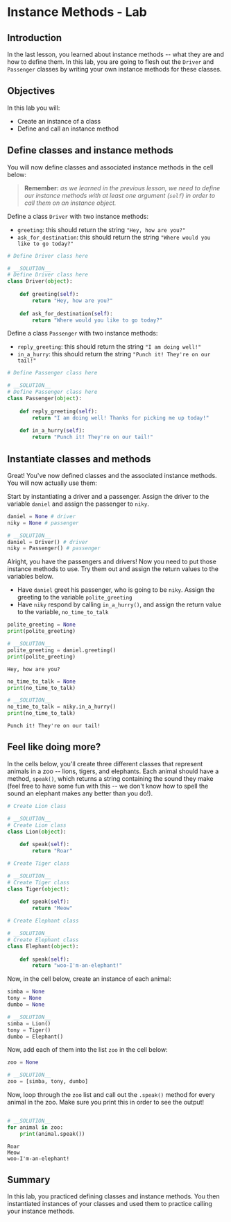 
# Instance Methods - Lab

## Introduction
In the last lesson, you learned about instance methods -- what they are and how to define them. In this lab, you are going to flesh out the `Driver` and `Passenger` classes by writing your own instance methods for these classes.

## Objectives

In this lab you will: 

* Create an instance of a class 
* Define and call an instance method


## Define classes and instance methods

You will now define classes and associated instance methods in the cell below: 
    
> **Remember:** *as we learned in the previous lesson, we need to define our instance methods with at least one argument (`self`) in order to call them on an instance object.*

Define a class `Driver` with two instance methods: 

- `greeting`: this should return the string `"Hey, how are you?"` 
- `ask_for_destination`: this should return the string `"Where would you like to go today?"` 


```python
# Define Driver class here
```


```python
# __SOLUTION__ 
# Define Driver class here
class Driver(object):
    
    def greeting(self):
        return "Hey, how are you?"
    
    def ask_for_destination(self):
        return "Where would you like to go today?"
```

Define a class `Passenger` with two instance methods: 

- `reply_greeting`: this should return the string `"I am doing well!"` 
- `in_a_hurry`: this should return the string `"Punch it! They're on our tail!"`


```python
# Define Passenger class here 
```


```python
# __SOLUTION__ 
# Define Passenger class here 
class Passenger(object):
    
    def reply_greeting(self):
        return "I am doing well! Thanks for picking me up today!"
    
    def in_a_hurry(self):
        return "Punch it! They're on our tail!"
```

## Instantiate classes and methods

Great! You've now defined classes and the associated instance methods. You will now actually use them: 

Start by instantiating a driver and a passenger. Assign the driver to the variable `daniel` and assign the passenger to `niky`. 


```python
daniel = None # driver
niky = None # passenger
```


```python
# __SOLUTION__ 
daniel = Driver() # driver
niky = Passenger() # passenger
```

Alright, you have the passengers and drivers! Now you need to put those instance methods to use. Try them out and assign the return values to the variables below. 

- Have `daniel` greet his passenger, who is going to be `niky`. Assign the greeting to the variable `polite_greeting` 
- Have `niky` respond by calling `in_a_hurry()`, and assign the return value to the variable, `no_time_to_talk` 


```python
polite_greeting = None
print(polite_greeting)
```


```python
# __SOLUTION__ 
polite_greeting = daniel.greeting()
print(polite_greeting)
```

    Hey, how are you?



```python
no_time_to_talk = None
print(no_time_to_talk)
```


```python
# __SOLUTION__ 
no_time_to_talk = niky.in_a_hurry()
print(no_time_to_talk)
```

    Punch it! They're on our tail!


## Feel like doing more? 

In the cells below, you'll create three different classes that represent animals in a zoo -- lions, tigers, and elephants. Each animal should have a method, `speak()`, which returns a string containing the sound they make (feel free to have some fun with this -- we don't know how to spell the sound an elephant makes any better than you do!). 


```python
# Create Lion class

```


```python
# __SOLUTION__ 
# Create Lion class
class Lion(object):
    
    def speak(self):
        return "Roar"
```


```python
# Create Tiger class

```


```python
# __SOLUTION__ 
# Create Tiger class
class Tiger(object):
    
    def speak(self):
        return "Meow"
```


```python
# Create Elephant class

```


```python
# __SOLUTION__ 
# Create Elephant class
class Elephant(object):
    
    def speak(self):
        return "woo-I'm-an-elephant!"
```

Now, in the cell below, create an instance of each animal: 


```python
simba = None
tony = None
dumbo = None
```


```python
# __SOLUTION__ 
simba = Lion()
tony = Tiger()
dumbo = Elephant()
```

Now, add each of them into the list `zoo` in the cell below: 


```python
zoo = None
```


```python
# __SOLUTION__ 
zoo = [simba, tony, dumbo]
```

Now, loop through the `zoo` list and call out the `.speak()` method for every animal in the zoo. Make sure you print this in order to see the output! 


```python

```


```python
# __SOLUTION__ 
for animal in zoo:
    print(animal.speak())
```

    Roar
    Meow
    woo-I'm-an-elephant!


## Summary
In this lab, you practiced defining classes and instance methods. You then instantiated instances of your classes and used them to practice calling your instance methods. 
